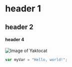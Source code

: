 # header 1
## header 2
#### header 4
![Image of Yaktocat](https://octodex.github.com/images/yaktocat.png)
``` javascript
var myVar = "Hello, world!";
```
